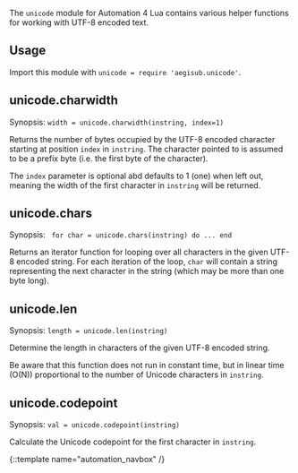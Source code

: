 The `unicode` module for Automation 4 Lua contains various helper functions for working with UTF-8 encoded text.

## Usage ##
Import this module with `unicode = require 'aegisub.unicode'`.

## unicode.charwidth  ##
Synopsis: `width = unicode.charwidth(instring, index=1)`

Returns the number of bytes occupied by the UTF-8 encoded character starting at position `index` in `instring`.
The character pointed to is assumed to be a prefix byte (i.e. the first byte of the character).

The `index` parameter is optional abd defaults to 1 (one) when left out, meaning the width of the first character in `instring` will be returned.

## unicode.chars  ##
Synopsis: ` for char = unicode.chars(instring) do ... end`

Returns an iterator function for looping over all characters in the given UTF-8 encoded string.
For each iteration of the loop, `char` will contain a string representing the next character in the string (which may be more than one byte long).

## unicode.len  ##
Synopsis: `length = unicode.len(instring)`

Determine the length in characters of the given UTF-8 encoded string.

Be aware that this function does not run in constant time, but in linear time (O(N)) proportional to the number of Unicode characters in `instring`.


## unicode.codepoint  ##
Synopsis: `val = unicode.codepoint(instring)`

Calculate the Unicode codepoint for the first character in `instring`.

{::template name="automation_navbox" /}
